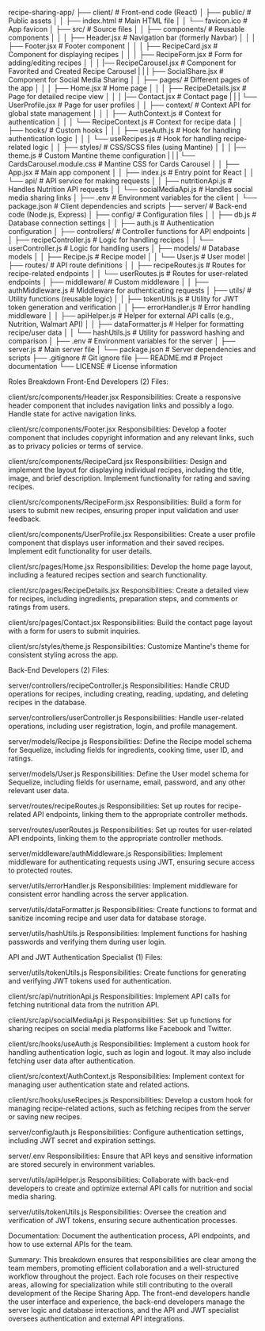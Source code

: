 recipe-sharing-app/
├── client/                        # Front-end code (React)
│   ├── public/                    # Public assets
│   │   ├── index.html             # Main HTML file
│   │   └── favicon.ico            # App favicon
│   ├── src/                       # Source files
│   │   ├── components/            # Reusable components
│   │   │   ├── Header.jsx         # Navigation bar (formerly Navbar)
│   │   │   ├── Footer.jsx         # Footer component
│   │   │   ├── RecipeCard.jsx     # Component for displaying recipes
│   │   │   ├── RecipeForm.jsx     # Form for adding/editing recipes
│   │   │   |── RecipeCarousel.jsx # Component for Favorited and Created Recipe Carousel
|   |   |   ├── SocialShare.jsx    # Component for Social Media Sharing
│   │   ├── pages/                 # Different pages of the app
│   │   │   ├── Home.jsx           # Home page
│   │   │   ├── RecipeDetails.jsx  # Page for detailed recipe view
│   │   │   |── Contact.jsx        # Contact page
|   |   |   └── UserProfile.jsx    # Page for user profiles
│   │   ├── context/               # Context API for global state management
│   │   │   ├── AuthContext.js     # Context for authentication
│   │   │   └── RecipeContext.js   # Context for recipe data
│   │   ├── hooks/                 # Custom hooks
│   │   │   ├── useAuth.js         # Hook for handling authentication logic
│   │   │   └── useRecipes.js      # Hook for handling recipe-related logic
│   │   ├── styles/                # CSS/SCSS files (using Mantine)
│   │   │   |── theme.js           # Custom Mantine theme configuration
|   |   |   └── CardsCarousel.module.css    # Mantine CSS for Cards Carousel
│   │   ├── App.jsx                # Main app component
│   │   ├── index.js               # Entry point for React
│   │   └── api/                   # API service for making requests
│   │       ├── nutritionApi.js    # Handles Nutrition API requests
│   │       └── socialMediaApi.js  # Handles social media sharing links
│   ├── .env                       # Environment variables for the client
│   └── package.json               # Client dependencies and scripts
├── server/                        # Back-end code (Node.js, Express)
│   ├── config/                    # Configuration files
│   │   ├── db.js                  # Database connection settings
│   │   ├── auth.js                # Authentication configuration
│   ├── controllers/               # Controller functions for API endpoints
│   │   ├── recipeController.js     # Logic for handling recipes
│   │   └── userController.js       # Logic for handling users
│   ├── models/                    # Database models
│   │   ├── Recipe.js              # Recipe model
│   │   └── User.js                # User model
│   ├── routes/                    # API route definitions
│   │   ├── recipeRoutes.js        # Routes for recipe-related endpoints
│   │   └── userRoutes.js          # Routes for user-related endpoints
│   ├── middleware/                # Custom middleware
│   │   ├── authMiddleware.js      # Middleware for authenticating requests
│   ├── utils/                     # Utility functions (reusable logic)
│   │   ├── tokenUtils.js          # Utility for JWT token generation and verification
│   │   ├── errorHandler.js        # Error handling middleware
│   │   ├── apiHelper.js           # Helper for external API calls (e.g., Nutrition, Walmart API)
│   │   ├── dataFormatter.js       # Helper for formatting recipe/user data
│   │   └── hashUtils.js           # Utility for password hashing and comparison
│   ├── .env                       # Environment variables for the server
│   ├── server.js                  # Main server file
│   └── package.json               # Server dependencies and scripts
├── .gitignore                     # Git ignore file
├── README.md                      # Project documentation
└── LICENSE                        # License information

Roles Breakdown
Front-End Developers (2)
Files:

client/src/components/Header.jsx
Responsibilities: Create a responsive header component that includes navigation links and possibly a logo. Handle state for active navigation links.

client/src/components/Footer.jsx
Responsibilities: Develop a footer component that includes copyright information and any relevant links, such as to privacy policies or terms of service.

client/src/components/RecipeCard.jsx
Responsibilities: Design and implement the layout for displaying individual recipes, including the title, image, and brief description. Implement functionality for rating and saving recipes.

client/src/components/RecipeForm.jsx
Responsibilities: Build a form for users to submit new recipes, ensuring proper input validation and user feedback.

client/src/components/UserProfile.jsx
Responsibilities: Create a user profile component that displays user information and their saved recipes. Implement edit functionality for user details.

client/src/pages/Home.jsx
Responsibilities: Develop the home page layout, including a featured recipes section and search functionality.

client/src/pages/RecipeDetails.jsx
Responsibilities: Create a detailed view for recipes, including ingredients, preparation steps, and comments or ratings from users.

client/src/pages/Contact.jsx
Responsibilities: Build the contact page layout with a form for users to submit inquiries.

client/src/styles/theme.js
Responsibilities: Customize Mantine's theme for consistent styling across the app.

Back-End Developers (2)
Files:

server/controllers/recipeController.js
Responsibilities: Handle CRUD operations for recipes, including creating, reading, updating, and deleting recipes in the database.

server/controllers/userController.js
Responsibilities: Handle user-related operations, including user registration, login, and profile management.

server/models/Recipe.js
Responsibilities: Define the Recipe model schema for Sequelize, including fields for ingredients, cooking time, user ID, and ratings.

server/models/User.js
Responsibilities: Define the User model schema for Sequelize, including fields for username, email, password, and any other relevant user data.

server/routes/recipeRoutes.js
Responsibilities: Set up routes for recipe-related API endpoints, linking them to the appropriate controller methods.

server/routes/userRoutes.js
Responsibilities: Set up routes for user-related API endpoints, linking them to the appropriate controller methods.

server/middleware/authMiddleware.js
Responsibilities: Implement middleware for authenticating requests using JWT, ensuring secure access to protected routes.

server/utils/errorHandler.js
Responsibilities: Implement middleware for consistent error handling across the server application.

server/utils/dataFormatter.js
Responsibilities: Create functions to format and sanitize incoming recipe and user data for database storage.

server/utils/hashUtils.js
Responsibilities: Implement functions for hashing passwords and verifying them during user login.

API and JWT Authentication Specialist (1)
Files:

server/utils/tokenUtils.js
Responsibilities: Create functions for generating and verifying JWT tokens used for authentication.

client/src/api/nutritionApi.js
Responsibilities: Implement API calls for fetching nutritional data from the nutrition API.

client/src/api/socialMediaApi.js
Responsibilities: Set up functions for sharing recipes on social media platforms like Facebook and Twitter.

client/src/hooks/useAuth.js
Responsibilities: Implement a custom hook for handling authentication logic, such as login and logout. It may also include fetching user data after authentication.

client/src/context/AuthContext.js
Responsibilities: Implement context for managing user authentication state and related actions.

client/src/hooks/useRecipes.js
Responsibilities: Develop a custom hook for managing recipe-related actions, such as fetching recipes from the server or saving new recipes.

server/config/auth.js
Responsibilities: Configure authentication settings, including JWT secret and expiration settings.

server/.env
Responsibilities: Ensure that API keys and sensitive information are stored securely in environment variables.

server/utils/apiHelper.js
Responsibilities: Collaborate with back-end developers to create and optimize external API calls for nutrition and social media sharing.

server/utils/tokenUtils.js
Responsibilities: Oversee the creation and verification of JWT tokens, ensuring secure authentication processes.

Documentation: Document the authentication process, API endpoints, and how to use external APIs for the team.

Summary:
This breakdown ensures that responsibilities are clear among the team members, promoting efficient collaboration and a well-structured workflow throughout the project. Each role focuses on their respective areas, allowing for specialization while still contributing to the overall development of the Recipe Sharing App. The front-end developers handle the user interface and experience, the back-end developers manage the server logic and database interactions, and the API and JWT specialist oversees authentication and external API integrations.